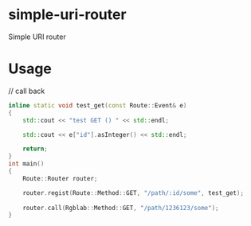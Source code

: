# simple-uri-router
Simple URI router


# Usage

// call back
```c++
inline static void test_get(const Route::Event& e)
{
    std::cout << "test GET () " << std::endl;

    std::cout << e["id"].asInteger() << std::endl;

    return;
}
int main()
{
    Route::Router router;

    router.regist(Route::Method::GET, "/path/:id/some", test_get);
    
    router.call(Rgblab::Method::GET, "/path/1236123/some");
}
```
